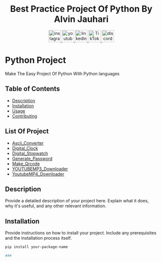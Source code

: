 ###
<h1 align="center">Best Practice Project Of Python By Alvin Jauhari</h1>

<div align="center">
  <a href="https://instagram.com/alvinjauhari" target="_blank">
    <img src="https://img.shields.io/static/v1?message=Instagram&logo=instagram&label=&color=E4405F&logoColor=white&labelColor=&style=for-the-badge" height="40" alt="instagram logo"  />
  </a>
  <a href="https://www.youtube.com/@malvinjauhari" target="_blank">
    <img src="https://img.shields.io/static/v1?message=Youtube&logo=youtube&label=&color=FF0000&logoColor=white&labelColor=&style=for-the-badge" height="40" alt="youtube logo"  />
  </a>
  <a href="https://www.youtube.com/@malvinjauhari" target="_blank">
    <img src="https://img.shields.io/static/v1?message=LinkedIn&logo=linkedin&label=&color=0077B5&logoColor=white&labelColor=&style=for-the-badge" height="40" alt="linkedin logo"  /
  /a>
  <a href="https://www.tiktok.com/@santrideveloper" target="_blank">
    <img src="https://img.shields.io/static/v1?message=TikTok&logo=tiktok&label=&color=000000&logoColor=white&labelColor=&style=for-the-badge" height="40" alt="TikTok logo" />
</a>
  <a href="https://www.discord/@username" target="_blank">
  <img src="https://img.shields.io/static/v1?message=Discord&logo=discord&label=&color=7289DA&logoColor=white&labelColor=&style=for-the-badge" height="40" alt="discord logo"  />
  </a>
</div>

# Python Project

Make The Easy Project Of Python With Python languages

## Table of Contents

- [Description](#description)
- [Installation](#installation)
- [Usage](#usage)
- [Contributing](#contributing)

## List Of Project
- [Ascii_Converter](#Ascii_Converter) 
- [Digital_Clock](#Digital_Clock) 
- [Digital_Stopwatch](#Digital_Stopwatch)  
- [Generate_Password](#Generate_Password)   
- [Make_Qrcode](#Make_Qrcode)   
- [YOUTUBEMP3_Downloader](#YOUTUBEMP3_Downloader)   
- [YoutubeMP4_Downloader](#YoutubeMP4_Downloader)

## Description

Provide a detailed description of your project here. Explain what it does, why it's useful, and any other relevant information.

## Installation

Provide instructions on how to install your project. Include any prerequisites and the installation process itself.

```bash
pip install your-package-name

###





